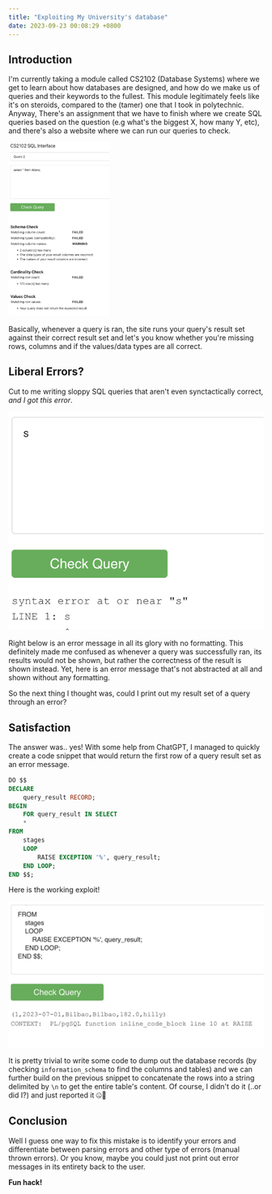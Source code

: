 ```yaml
---
title: "Exploiting My University's database"
date: 2023-09-23 00:08:29 +0800
---
```


## Introduction

I'm currently taking a module called CS2102 (Database Systems) where we get to learn about how databases are designed, and how do we make us of queries and their keywords to the fullest. This module legitimately feels like it's on steroids, compared to the (tamer) one that I took in polytechnic. Anyway, There's an assignment that we have to finish where we create SQL queries based on the question (e.g what's the biggest X, how many Y, etc), and there's also a website where we can run our queries to check.

<img src="2102-site.png" alt="drawing" width="200"/>

Basically, whenever a query is ran, the site runs your query's result set against their correct result set and let's you know whether you're missing rows, columns and if the values/data types are all correct.

## Liberal Errors?

Cut to me writing sloppy SQL queries that aren't even synctactically correct, _and I got this error_.

![](2102-error.png)

Right below is an error message in all its glory with no formatting. This definitely made me confused as whenever a query was successfully ran, its results would not be shown, but rather the correctness of the result is shown instead. Yet, here is an error message that's not abstracted at all and shown without any formatting.

So the next thing I thought was, could I print out my result set of a query through an error?

## Satisfaction

The answer was.. yes! With some help from ChatGPT, I managed to quickly create a code snippet that would return the first row of a query result set as an error message.

```sql
DO $$
DECLARE
    query_result RECORD;
BEGIN
    FOR query_result IN SELECT
    *
FROM
    stages
    LOOP
        RAISE EXCEPTION '%', query_result;
    END LOOP;
END $$;
```

Here is the working exploit!

![](2102-success.png)

It is pretty trivial to write some code to dump out the database records (by checking `information_schema` to find the columns and tables) and we can further build on the previous snippet to concatenate the rows into a string delimited by `\n` to get the entire table's content. Of course, I didn't do it (..or did I?) and just reported it 🤐🧐

## Conclusion

Well I guess one way to fix this mistake is to identify your errors and differentiate between parsing errors and other type of errors (manual thrown errors). Or you know, maybe you could just not print out error messages in its entirety back to the user.

**Fun hack!**
